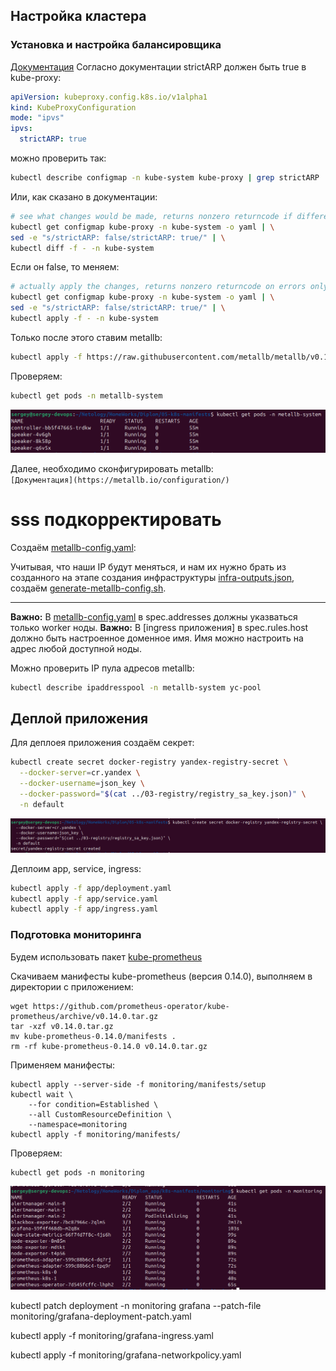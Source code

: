 ## Настройка кластера
### Установка и настройка балансировщика
[Документация](https://metallb.io/installation/)
Согласно документации strictARP должен быть true в kube-proxy:
```yaml
apiVersion: kubeproxy.config.k8s.io/v1alpha1
kind: KubeProxyConfiguration
mode: "ipvs"
ipvs:
  strictARP: true
```
 можно проверить так:
```bash
kubectl describe configmap -n kube-system kube-proxy | grep strictARP
```
Или, как сказано в документации:


```bash
# see what changes would be made, returns nonzero returncode if different
kubectl get configmap kube-proxy -n kube-system -o yaml | \
sed -e "s/strictARP: false/strictARP: true/" | \
kubectl diff -f - -n kube-system
```

Если он false, то меняем:
```bash
# actually apply the changes, returns nonzero returncode on errors only
kubectl get configmap kube-proxy -n kube-system -o yaml | \
sed -e "s/strictARP: false/strictARP: true/" | \
kubectl apply -f - -n kube-system
```

Только после этого ставим metallb:
```bash
kubectl apply -f https://raw.githubusercontent.com/metallb/metallb/v0.14.9/config/manifests/metallb-native.yaml
```

Проверяем:
```bash
kubectl get pods -n metallb-system
```
![metallb](images/image12.png)

Далее, необходимо сконфигурировать metallb:  
`[Документация](https://metallb.io/configuration/)`

# sss подкорректировать
Создаём [metallb-config.yaml](05-k8s-manifests/metallb/metallb-config.yaml):

Учитывая, что наши IP будут меняться, и нам их нужно брать из созданного на этапе создания инфраструктуры [infra-outputs.json](infra-outputs.json), создаём [generate-metallb-config.sh](05-k8s-manifests/generate-metallb-config.sh).

---
**Важно:** В [metallb-config.yaml](05-k8s-manifests/metallb/metallb-config.yaml) в spec.addresses должны указваться только worker ноды.
**Важно:** В [ingress приложения] в spec.rules.host должно быть настроенное доменное имя. Имя можно настроить на адрес любой доступной ноды.

Можно проверить IP пула адресов metallb:
```bash
kubectl describe ipaddresspool -n metallb-system yc-pool
```


## Деплой приложения
Для деплоея приложения создаём секрет:
```bash
kubectl create secret docker-registry yandex-registry-secret \
  --docker-server=cr.yandex \
  --docker-username=json_key \
  --docker-password="$(cat ../03-registry/registry_sa_key.json)" \
  -n default
```
![create secret](images/image14.png)

Деплоим app, service, ingress:
```bash
kubectl apply -f app/deployment.yaml
kubectl apply -f app/service.yaml
kubectl apply -f app/ingress.yaml

```

### Подготовка мониторинга
Будем использовать пакет [kube-prometheus](https://github.com/prometheus-operator/kube-prometheus)

Скачиваем манифесты kube-prometheus (версия 0.14.0), выполняем в директории с приложением:
```
wget https://github.com/prometheus-operator/kube-prometheus/archive/v0.14.0.tar.gz
tar -xzf v0.14.0.tar.gz
mv kube-prometheus-0.14.0/manifests .
rm -rf kube-prometheus-0.14.0 v0.14.0.tar.gz
```

Применяем манифесты:  
```
kubectl apply --server-side -f monitoring/manifests/setup
kubectl wait \
	--for condition=Established \
	--all CustomResourceDefinition \
	--namespace=monitoring
kubectl apply -f monitoring/manifests/
```

Проверяем:
```
kubectl get pods -n monitoring
```
![monitoring pods](images/image10.png)

kubectl patch deployment -n monitoring grafana --patch-file monitoring/grafana-deployment-patch.yaml

kubectl apply -f monitoring/grafana-ingress.yaml

kubectl apply -f monitoring/grafana-networkpolicy.yaml
